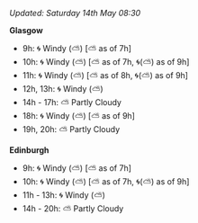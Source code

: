 *Updated: Saturday 14th May 08:30*

**Glasgow**

* 9h: :cyclone: Windy (:partly_sunny:) [:partly_sunny: as of 7h]
* 10h: :cyclone: Windy (:partly_sunny:) [:partly_sunny: as of 7h, :cyclone:(:partly_sunny:) as of 9h]
* 11h: :cyclone: Windy (:partly_sunny:) [:partly_sunny: as of 8h, :cyclone:(:partly_sunny:) as of 9h]
* 12h, 13h: :cyclone: Windy (:partly_sunny:)
* 14h - 17h: :partly_sunny: Partly Cloudy
* 18h: :cyclone: Windy (:partly_sunny:) [:partly_sunny: as of 9h]
* 19h, 20h: :partly_sunny: Partly Cloudy

**Edinburgh**

* 9h: :cyclone: Windy (:partly_sunny:) [:partly_sunny: as of 7h]
* 10h: :cyclone: Windy (:partly_sunny:) [:partly_sunny: as of 7h, :cyclone:(:partly_sunny:) as of 9h]
* 11h - 13h: :cyclone: Windy (:partly_sunny:)
* 14h - 20h: :partly_sunny: Partly Cloudy
